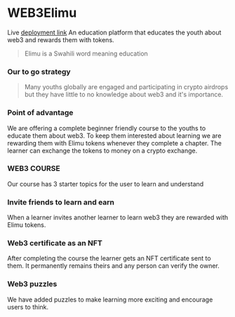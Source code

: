 
# WEB3Elimu

Live [deployment link](https://web-3-elimu.vercel.app/)
An education platform that educates the youth about web3 and rewards them with tokens.

> Elimu is a Swahili word meaning education

### Our to go strategy
> Many youths globally are engaged and participating in crypto airdrops but they have little to no knowledge about web3 and it's importance.

### Point of advantage
We are offering a complete beginner friendly course to the youths to educate them about web3. To keep them interested about learning we are rewarding them with Elimu tokens whenever they complete a chapter. The learner can exchange the tokens to money on a crypto exchange.

### WEB3 COURSE
Our course has 3 starter topics for the user to learn and understand

### Invite friends to learn and earn
When a learner invites another learner to learn web3 they are rewarded with Elimu tokens.

### Web3 certificate as an NFT
After completing the course the learner gets an NFT certificate sent to them. It permanently remains theirs and any person can verify the owner.

### Web3 puzzles
We have added puzzles to make learning more exciting and encourage users to think.
